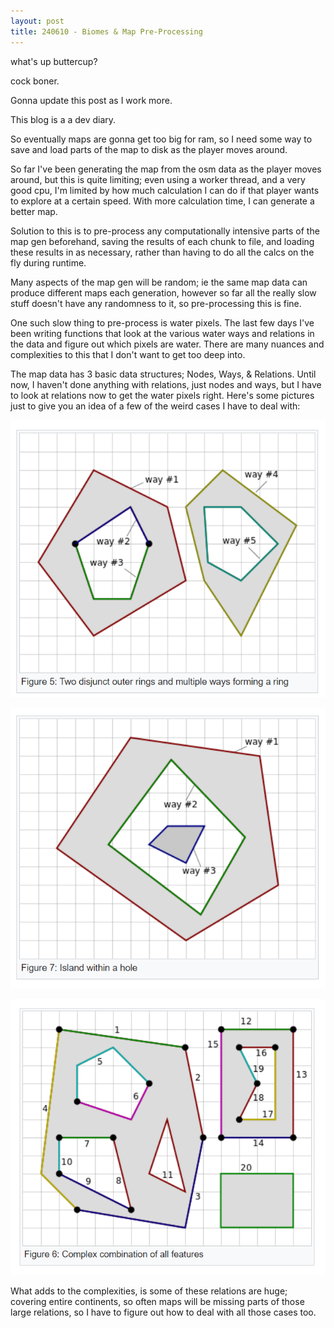 ```yaml
---
layout: post
title: 240610 - Biomes & Map Pre-Processing
---
```


what's up buttercup?

cock boner.

Gonna update this post as I work more.

This blog is a a dev diary. 

So eventually maps are gonna get too big for ram, so I need some way to save and load parts of the map to disk as the player moves around.

So far I've been generating the map from the osm data as the player moves around, but this is quite limiting; even using a worker thread, and a very good cpu, I'm limited by how much calculation I can do if that player wants to explore at a certain speed. With more calculation time, I can generate a better map.

Solution to this is to pre-process any computationally intensive parts of the map gen beforehand, saving the results of each chunk to file, and loading these results in as necessary, rather than having to do all the calcs on the fly during runtime. 

Many aspects of the map gen will be random; ie the same map data can produce different maps each generation, however so far all the really slow stuff doesn't have any randomness to it, so pre-processing this is fine.

One such slow thing to pre-process is water pixels. The last few days I've been writing functions that look at the various water ways and relations in the data and figure out which pixels are water. There are many nuances and complexities to this that I don't want to get too deep into.

The map data has 3 basic data structures; Nodes, Ways, & Relations. Until now, I haven't done anything with relations, just nodes and ways, but I have to look at relations now to get the water pixels right. Here's some pictures just to give you an idea of a few of the weird cases I have to deal with:

![1](/images/Capture.png)

![2](/images/Capture2.png)

![3](/images/Capture3.png)


What adds to the complexities, is some of these relations are huge; covering entire continents, so often maps will be missing parts of those large relations, so I have to figure out how to deal with all those cases too.